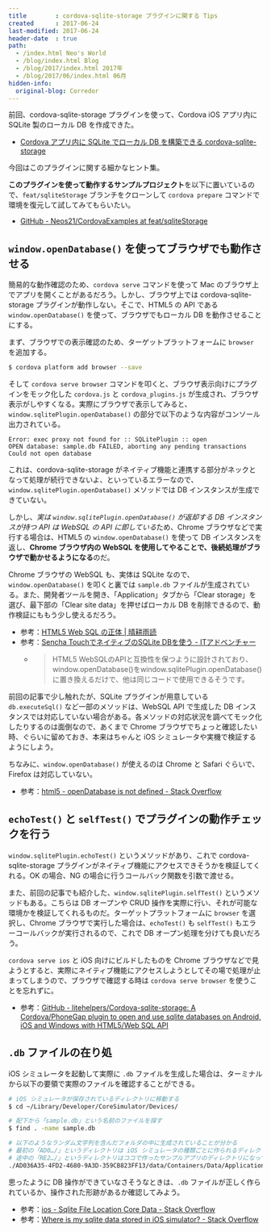 ```yaml
---
title        : cordova-sqlite-storage プラグインに関する Tips
created      : 2017-06-24
last-modified: 2017-06-24
header-date  : true
path:
  - /index.html Neo's World
  - /blog/index.html Blog
  - /blog/2017/index.html 2017年
  - /blog/2017/06/index.html 06月
hidden-info:
  original-blog: Corredor
---
```


前回、cordova-sqlite-storage プラグインを使って、Cordova iOS アプリ内に SQLite 製のローカル DB を作成できた。

- [Cordova アプリ内に SQLite でローカル DB を構築できる cordova-sqlite-storage](/blog/2017/06/23-01.html)

今回はこのプラグインに関する細かなヒント集。

**このプラグインを使って動作するサンプルプロジェクト**を以下に置いているので、`feat/sqliteStorage` ブランチをクローンして `cordova prepare` コマンドで環境を復元して試してみてもらいたい。

- [GitHub - Neos21/CordovaExamples at feat/sqliteStorage](https://github.com/Neos21/example-cordova/tree/feat/sqliteStorage)

## `window.openDatabase()` を使ってブラウザでも動作させる

簡易的な動作確認のため、`cordova serve` コマンドを使って Mac のブラウザ上でアプリを開くことがあるだろう。しかし、ブラウザ上では cordova-sqlite-storage プラグインが動作しない。そこで、HTML5 の API である `window.openDatabase()` を使って、ブラウザでもローカル DB を動作させることにする。

まず、ブラウザでの表示確認のため、ターゲットプラットフォームに `browser` を追加する。

```bash
$ cordova platform add browser --save
```

そして `cordova serve browser` コマンドを叩くと、ブラウザ表示向けにプラグインをモック化した `cordova.js` と `cordova_plugins.js` が生成され、ブラウザ表示がしやすくなる。実際にブラウザで表示してみると、`window.sqlitePlugin.openDatabase()` の部分で以下のような内容がコンソール出力されている。

```
Error: exec proxy not found for :: SQLitePlugin :: open
OPEN database: sample.db FAILED, aborting any pending transactions
Could not open database
```

これは、cordova-sqlite-storage がネイティブ機能と連携する部分がネックとなって処理が続行できないよ、といっているエラーなので、`window.sqlitePlugin.openDatabase()` メソッドでは DB インスタンスが生成できていない。

しかし、*実は `window.sqlitePlugin.openDatabase()` が返却する DB インスタンスが持つ API は WebSQL の API に即している*ため、Chrome ブラウザなどで実行する場合は、HTML5 の `window.openDatabase()` を使って DB インスタンスを返し、**Chrome ブラウザ内の WebSQL を使用してやることで、後続処理がブラウザで動かせるようになる**のだ。

Chrome ブラウザの WebSQL も、実体は SQLite なので、`window.openDatabase()` を叩くと裏では `sample.db` ファイルが生成されている。また、開発者ツールを開き、「Application」タブから「Clear storage」を選び、最下部の「Clear site data」を押せばローカル DB を削除できるので、動作検証にももう少し使えるだろう。

- 参考：[HTML5 Web SQL の正体 | 晴耕雨読](http://shigematsu.org/?p=310)
- 参考：[Sencha TouchでネイティブのSQLite DBを使う - ITアドベンチャー](http://shimotori.github.io/blog-it/2013/10/28/1-use-native-sqlite-db-in-sencha-touch/)
  - > HTML5 WebSQLのAPIと互換性を保つように設計されており、window.openDatabase()をwindow.sqlitePlugin.openDatabase()に置き換えるだけで、他は同じコードで使用できるそうです。

前回の記事で少し触れたが、SQLite プラグインが用意している `db.executeSql()` など一部のメソッドは、WebSQL API で生成した DB インスタンスでは対応していない場合がある。各メソッドの対応状況を調べてモック化したりするのは面倒なので、あくまで Chrome ブラウザでちょっと確認したい時、ぐらいに留めておき、本来はちゃんと iOS シミュレータや実機で検証するようにしよう。

ちなみに、`window.openDatabase()` が使えるのは Chrome と Safari ぐらいで、Firefox は対応していない。

- 参考：[html5 - openDatabase is not defined - Stack Overflow](https://stackoverflow.com/questions/5571403/opendatabase-is-not-defined)

## `echoTest()` と `selfTest()` でプラグインの動作チェックを行う

`window.sqlitePlugin.echoTest()` というメソッドがあり、これで cordova-sqlite-storage プラグインがネイティブ機能にアクセスできそうかを検証してくれる。OK の場合、NG の場合に行うコールバック関数を引数で渡せる。

また、前回の記事でも紹介した、`window.sqlitePlugin.selfTest()` というメソッドもある。こちらは DB オープンや CRUD 操作を実際に行い、それが可能な環境かを検証してくれるものだ。ターゲットプラットフォームに `browser` を選択し、Chrome ブラウザで実行した場合は、`echoTest()` も `selfTest()` もエラーコールバックが実行されるので、これで DB オープン処理を分けても良いだろう。

`cordova serve ios` と iOS 向けにビルドしたものを Chrome ブラウザなどで見ようとすると、実際にネイティブ機能にアクセスしようとしてその場で処理が止まってしまうので、ブラウザで確認する時は `cordova serve browser` を使うことを忘れずに。

- 参考：[GitHub - litehelpers/Cordova-sqlite-storage: A Cordova/PhoneGap plugin to open and use sqlite databases on Android, iOS and Windows with HTML5/Web SQL API](https://github.com/litehelpers/Cordova-sqlite-storage#usage)

## `.db` ファイルの在り処

iOS シミュレータを起動して実際に `.db` ファイルを生成した場合は、ターミナルから以下の要領で実際のファイルを確認することができる。

```bash
# iOS シミュレータが保存されているディレクトリに移動する
$ cd ~/Library/Developer/CoreSimulator/Devices/

# 配下から「sample.db」という名前のファイルを探す
$ find . -name sample.db

# 以下のようなランダム文字列を含んだフォルダの中に生成されていることが分かる
# 最初の「AD0…/」というディレクトリは iOS シミュレータの種類ごとに作られるディレクトリ
# 途中の「RE2…/」というディレクトリはココで作ったサンプルアプリのディレクトリになっている
./AD036A35-4FD2-4680-9A3D-359CB823FF13/data/Containers/Data/Application/RE2E1C48-D94E-4658-B2E7-EF7A5CC69D3B/Library/LocalDatabase/sample.db
```

思ったように DB 操作ができていなさそうなときは、`.db` ファイルが正しく作られているか、操作された形跡があるか確認してみよう。

- 参考：[ios - Sqlite File Location Core Data - Stack Overflow](http://stackoverflow.com/questions/24133022/sqlite-file-location-core-data/24153116#24153116)
- 参考：[Where is my sqlite data stored in iOS simulator? - Stack Overflow](http://stackoverflow.com/questions/39241339/where-is-my-sqlite-data-stored-in-ios-simulator)
